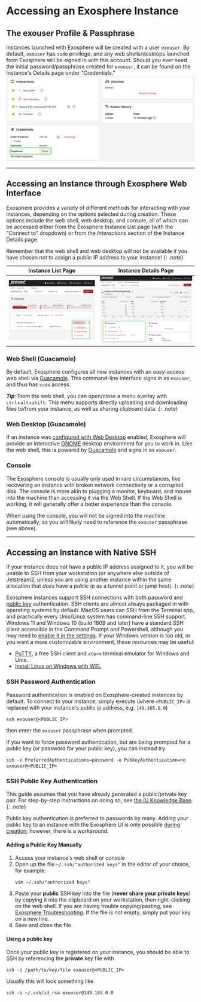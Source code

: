 # Accessing an Exosphere Instance

## The exouser Profile & Passphrase

Instances launched with Exosphere will be created with a user `exouser`. By default, `exouser` has `sudo` privilege, and any web shells/desktops launched from Exosphere will be signed in with this account. Should you ever need the initial password/passphrase created for `exouser`, it can be found on the Instance's Details page under "Credentials."
![A screenshot of an Instance Details page with the location of the exouser passphrase highlighted](../../images/exo-passphrase.png)

---

## Accessing an Instance through Exosphere Web Interface

Exosphere provides a variety of different methods for interacting with your instances, depending on the options selected during creation. These options include the web shell, web desktop, and console, all of which can be accessed either from the Exosphere Instance List page (with the "Connect to" dropdown) or from the *Interactions* section of the Instance Details page. 

Remember that the web shell and web desktop will not be available if you have chosen not to assign a public IP address to your instance!
{: .note}

| Instance List Page                                                                                            | Instance Details Page                                                                                    |
|---------------------------------------------------------------------------------------------------------------|----------------------------------------------------------------------------------------------------------|
| ![A screenshot of the "connect to" dropdown on the Instance List page](../../images/exo-connect-dropdown.png) | ![A screenshot of the Instance Details page's "interactions" section](../../images/exo-interactions.png) |

### Web Shell (Guacamole)

By default, Exosphere configures all new instances with an easy-access web shell via [Guacamole](https://guacamole.apache.org/). This command-line interface signs in as `exouser`, and thus has `sudo` access. 

***Tip***: From the web shell, you can open/close a menu overlay with `ctrl`+`alt`+`shift`. This menu supports directly uploading and downloading files to/from your instance, as well as sharing clipboard data.
{: .note}

### Web Desktop (Guacamole)

If an instance was [configured with Web Desktop](../create_instance/#configure-instance) enabled, Exosphere will provide an interactive [GNOME](https://www.gnome.org/) desktop environment for you to work in. Like the web shell, this is powered by [Guacamole](https://guacamole.apache.org/) and signs in as `exouser`. 

### Console

The Exosphere console is usually only used in rare circumstances, like recovering an instance with broken network connectivity or a corrupted disk. The console is more akin to plugging a monitor, keyboard, and mouse into the machine than accessing it via the Web Shell. If the Web Shell is working, it will generally offer a better experience than the console.

When using the console, you will not be signed into the machine automatically, so you will likely need to reference the `exouser` passphrase (see above).

---

## Accessing an Instance with Native SSH

If your instance does not have a public IP address assigned to it, you will be unable to SSH from your workstation (or anywhere else outside of Jetstream2, unless you are using another instance within the same allocation that *does* have a public ip as a tunnel point or jump host).
{: .note}

Exosphere instances support SSH connections with both password and [public key](https://kb.iu.edu/d/aews) authentication. SSH clients are almost always packaged in with operating systems by default. MacOS users can SSH from the Terminal app, and practically every Unix/Linux system has command-line SSH support. Windows 11 and Windows 10 (build 1809 and later) have a standard SSH client accessible in the Command Prompt and Powershell, although you may need to [enable it in the settings](https://learn.microsoft.com/en-us/windows-server/administration/openssh/openssh_install_firstuse?tabs=gui). If your Windows version is too old, or you want a more customizable environment, these resources may be useful:

- [PuTTY](https://learn.microsoft.com/en-us/windows-server/administration/openssh/openssh_install_firstuse?tabs=gui), a free SSH client and `xterm` terminal emulator for Windows and Unix.
- [Install Linux on Windows with WSL](https://learn.microsoft.com/en-us/windows/wsl/install)

### SSH Password Authentication

Password authentication is enabled on Exosphere-created instances by default. To connect to your instance, simply execute (where `<PUBLIC_IP>` is replaced with your instance's public ip address, e.g. `149.165.0.0`)
```
ssh exouser@<PUBLIC_IP>
```
then enter the `exouser` passphrase when prompted.

If you want to force password authentication, but are being prompted for a public key (or password for your public key), you can instead try
```
ssh -o PreferredAuthentications=password -o PubkeyAuthentication=no exouser@<PUBLIC_IP>
```

### SSH Public Key Authentication

This guide assumes that you have already generated a public/private key pair. For step-by-step instructions on doing so, see [the IU Knowledge Base](https://kb.iu.edu/d/aews).
{: .note}

Public key authentication is preferred to passwords by many. Adding your public key to an instance with the Exosphere UI is only possible [during creation](../create_instance/#advanced-options); however, there is a workaround.

#### Adding a Public Key Manually

1. Access your instance's web shell or console
2. Open up the file `~/.ssh/"authorized keys"` in the editor of your choice, for example:
    ```
    vim ~/.ssh/"authorized keys"
    ```
3. Paste your **public** SSH key into the file (**never share your private keys**) by copying it into the clipboard on your workstation, then right-clicking on the web shell. If you are having trouble copying/pasting, see [Exosphere Troubleshooting](../troubleshooting/#i-cant-copy-and-paste-tofrom-the-web-shell-or-web-desktop-guacamole). If the file is not empty, simply put your key on a new line.
4. Save and close the file.

#### Using a public key

Once your public key is registered on your instance, you should be able to SSH by referencing the **private** key file with
```
ssh -i /path/to/key/file exouser@<PUBLIC_IP>
```
Usually this will look something like
```
ssh -i ~/.ssh/id_rsa exouser@149.165.0.0
```